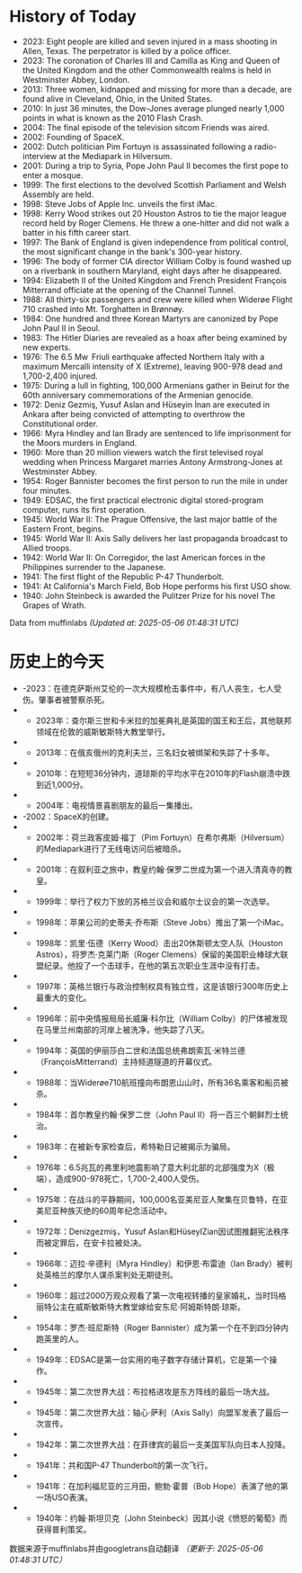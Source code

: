# History of Today 

- 2023: Eight people are killed and seven injured in a mass shooting in Allen, Texas. The perpetrator is killed by a police officer.
- 2023: The coronation of Charles III and Camilla as King and Queen of the United Kingdom and the other Commonwealth realms is held in Westminster Abbey, London.
- 2013: Three women, kidnapped and missing for more than a decade, are found alive in Cleveland, Ohio, in the United States.
- 2010: In just 36 minutes, the Dow-Jones average plunged nearly 1,000 points in what is known as the 2010 Flash Crash.
- 2004: The final episode of the television sitcom Friends was aired.
- 2002: Founding of SpaceX.
- 2002: Dutch politician Pim Fortuyn is assassinated following a radio-interview at the Mediapark in Hilversum.
- 2001: During a trip to Syria, Pope John Paul II becomes the first pope to enter a mosque.
- 1999: The first elections to the devolved Scottish Parliament and Welsh Assembly are held.
- 1998: Steve Jobs of Apple Inc. unveils the first iMac.
- 1998: Kerry Wood strikes out 20 Houston Astros to tie the major league record held by Roger Clemens. He threw a one-hitter and did not walk a batter in his fifth career start.
- 1997: The Bank of England is given independence from political control, the most significant change in the bank's 300-year history.
- 1996: The body of former CIA director William Colby is found washed up on a riverbank in southern Maryland, eight days after he disappeared.
- 1994: Elizabeth II of the United Kingdom and French President François Mitterrand officiate at the opening of the Channel Tunnel.
- 1988: All thirty-six passengers and crew were killed when Widerøe Flight 710 crashed into Mt. Torghatten in Brønnøy.
- 1984: One hundred and three Korean Martyrs are canonized by Pope John Paul II in Seoul.
- 1983: The Hitler Diaries are revealed as a hoax after being examined by new experts.
- 1976: The 6.5 Mw  Friuli earthquake affected Northern Italy with a maximum Mercalli intensity of X (Extreme), leaving 900-978 dead and 1,700-2,400 injured.
- 1975: During a lull in fighting, 100,000 Armenians gather in Beirut for the 60th anniversary commemorations of the Armenian genocide.
- 1972: Deniz Gezmiş, Yusuf Aslan and Hüseyin İnan are executed in Ankara after being convicted of attempting to overthrow the Constitutional order.
- 1966: Myra Hindley and Ian Brady are sentenced to life imprisonment for the Moors murders in England.
- 1960: More than 20 million viewers watch the first televised royal wedding when Princess Margaret marries Antony Armstrong-Jones at Westminster Abbey.
- 1954: Roger Bannister becomes the first person to run the mile in under four minutes.
- 1949: EDSAC, the first practical electronic digital stored-program computer, runs its first operation.
- 1945: World War II: The Prague Offensive, the last major battle of the Eastern Front, begins.
- 1945: World War II: Axis Sally delivers her last propaganda broadcast to Allied troops.
- 1942: World War II: On Corregidor, the last American forces in the Philippines surrender to the Japanese.
- 1941: The first flight of the Republic P-47 Thunderbolt.
- 1941: At California's March Field, Bob Hope performs his first USO show.
- 1940: John Steinbeck is awarded the Pulitzer Prize for his novel The Grapes of Wrath.

Data from muffinlabs
*(Updated at: 2025-05-06 01:48:31 UTC)*

# 历史上的今天 

- -2023：在德克萨斯州艾伦的一次大规模枪击事件中，有八人丧生，七人受伤。肇事者被警察杀死。
- -  2023年：查尔斯三世和卡米拉的加冕典礼是英国的国王和王后，其他联邦领域在伦敦的威斯敏斯特大教堂举行。
- -  2013年：在俄亥俄州的克利夫兰，三名妇女被绑架和失踪了十多年。
- -  2010年：在短短36分钟内，道琼斯的平均水平在2010年的Flash崩溃中跌到近1,000分。
- -  2004年：电视情景喜剧朋友的最后一集播出。
- -2002：SpaceX的创建。
- -  2002年：荷兰政客皮姆·福丁（Pim Fortuyn）在希尔弗斯（Hilversum）的Mediapark进行了无线电访问后被暗杀。
- -  2001年：在叙利亚之旅中，教皇约翰·保罗二世成为第一个进入清真寺的教皇。
- -  1999年：举行了权力下放的苏格兰议会和威尔士议会的第一次选举。
- -  1998年：苹果公司的史蒂夫·乔布斯（Steve Jobs）推出了第一个iMac。
- -  1998年：凯里·伍德（Kerry Wood）击出20休斯顿太空人队（Houston Astros），将罗杰·克莱门斯（Roger Clemens）保留的美国职业棒球大联盟纪录。他投了一个击球手，在他的第五次职业生涯中没有打击。
- -  1997年：英格兰银行与政治控制权具有独立性，这是该银行300年历史上最重大的变化。
- -  1996年：前中央情报局局长威廉·科尔比（William Colby）的尸体被发现在马里兰州南部的河岸上被洗净，他失踪了八天。
- -  1994年：英国的伊丽莎白二世和法国总统弗朗索瓦·米特兰德（FrançoisMitterrand）主持频道隧道的开幕仪式。
- -  1988年：当Widerøe710航班撞向布朗恩山山时，所有36名乘客和船员被杀。
- -  1984年：首尔教皇约翰·保罗二世（John Paul II）将一百三个朝鲜烈士统治。
- -  1983年：在被新专家检查后，希特勒日记被揭示为骗局。
- -  1976年：6.5兆瓦的弗里利地震影响了意大利北部的北部强度为X（极端），造成900-978死亡，1,700-2,400人受伤。
- -  1975年：在战斗的平静期间，100,000名亚美尼亚人聚集在贝鲁特，在亚美尼亚种族灭绝的60周年纪念活动中。
- -  1972年：Denizgezmiş，Yusuf Aslan和HüseyIZian因试图推翻宪法秩序而被定罪后，在安卡拉被处决。
- -  1966年：迈拉·辛德利（Myra Hindley）和伊恩·布雷迪（Ian Brady）被判处英格兰的摩尔人谋杀案判处无期徒刑。
- -  1960年：超过2000万观众观看了第一次电视转播的皇家婚礼，当时玛格丽特公主在威斯敏斯特大教堂嫁给安东尼·阿姆斯特朗·琼斯。
- -  1954年：罗杰·班尼斯特（Roger Bannister）成为第一个在不到四分钟内跑英里的人。
- -  1949年：EDSAC是第一台实用的电子数字存储计算机，它是第一个操作。
- -  1945年：第二次世界大战：布拉格进攻是东方阵线的最后一场大战。
- -  1945年：第二次世界大战：轴心·萨利（Axis Sally）向盟军发表了最后一次宣传。
- -  1942年：第二次世界大战：在菲律宾的最后一支美国军队向日本人投降。
- -  1941年：共和国P-47 Thunderbolt的第一次飞行。
- -  1941年：在加利福尼亚的三月田，鲍勃·霍普（Bob Hope）表演了他的第一场USO表演。
- -  1940年：约翰·斯坦贝克（John Steinbeck）因其小说《愤怒的葡萄》而获得普利策奖。

数据来源于muffinlabs并由googletrans自动翻译
*（更新于: 2025-05-06 01:48:31 UTC）*